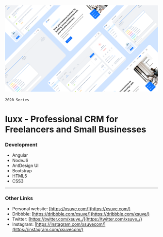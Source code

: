 ![luxx - Professional CRM for Freelancers and Small Businesses](screenshot.png)

`2020 Series`
# luxx - Professional CRM for Freelancers and Small Businesses


### Development
* Angular
* NodeJS
* AntDesign UI
* Bootstrap
* HTML5
* CSS3

---

### Other Links
* Personal website: [https://xsuve.com/](https://xsuve.com/)
* Dribbble: [https://dribbble.com/xsuve/](https://dribbble.com/xsuve/)
* Twitter: [https://twitter.com/xsuve_/](https://twitter.com/xsuve_/)
* Instagram: [https://instagram.com/xsuvecom/](https://instagram.com/xsuvecom/)
